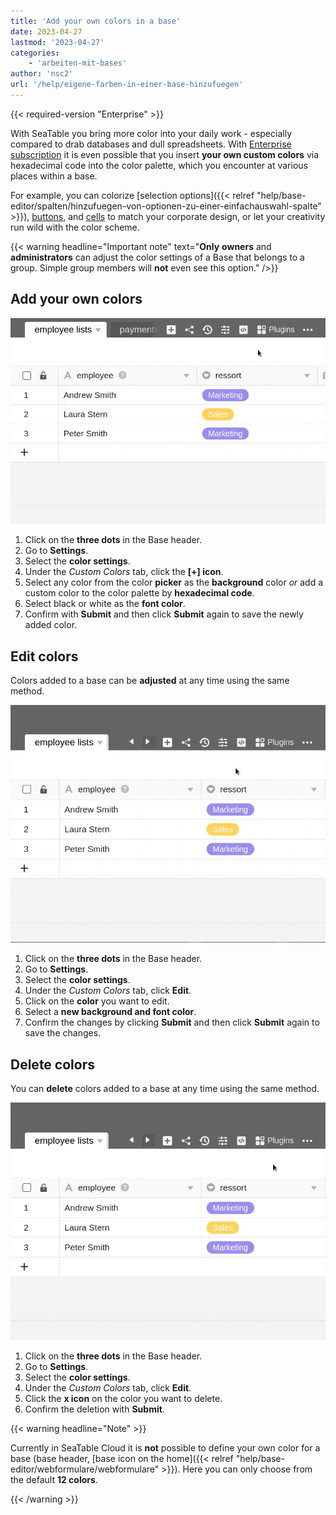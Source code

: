 ```yaml
---
title: 'Add your own colors in a base'
date: 2023-04-27
lastmod: '2023-04-27'
categories:
    - 'arbeiten-mit-bases'
author: 'nsc2'
url: '/help/eigene-farben-in-einer-base-hinzufuegen'
---
```


{{< required-version "Enterprise" >}}

With SeaTable you bring more color into your daily work - especially compared to drab databases and dull spreadsheets. With [Enterprise subscription](https://seatable.io/en/preise/) it is even possible that you insert **your own custom colors** via hexadecimal code into the color palette, which you encounter at various places within a base.

For example, you can colorize [selection options]({{< relref "help/base-editor/spalten/hinzufuegen-von-optionen-zu-einer-einfachauswahl-spalte" >}}), [buttons](https://seatable.io/en/docs/andere-spalten/die-schaltflaeche/), and [cells](https://seatable.io/en/docs/ansichtsoptionen/einfaerben-von-zellen/) to match your corporate design, or let your creativity run wild with the color scheme.

{{< warning  headline="Important note"  text="**Only** **owners** and **administrators** can adjust the color settings of a Base that belongs to a group. Simple group members will **not** even see this option." />}}

## Add your own colors

![Adding your own color to your base](images/add-a-individual-colour-to-your-base.gif)

1. Click on the **three dots** in the Base header.
2. Go to **Settings**.
3. Select the **color settings**.
4. Under the _Custom Colors_ tab, click the **\[+\] icon**.
5. Select any color from the color **picker** as the **background** color _or_ add a custom color to the color palette by **hexadecimal code**.
6. Select black or white as the **font color**.
7. Confirm with **Submit** and then click **Submit** again to save the newly added color.

## Edit colors

Colors added to a base can be **adjusted** at any time using the same method.

![Editing a custom color added to your base](images/edit-individual-colours-added-to-your-base.gif)

1. Click on the **three dots** in the Base header.
2. Go to **Settings**.
3. Select the **color settings**.
4. Under the _Custom Colors_ tab, click **Edit**.
5. Click on the **color** you want to edit.
6. Select a **new background and font color**.
7. Confirm the changes by clicking **Submit** and then click **Submit** again to save the changes.

## Delete colors

You can **delete** colors added to a base at any time using the same method.

![Delete a custom color added to your base](images/delete-individual-colours-added-to-your-base.gif)

1. Click on the **three dots** in the Base header.
2. Go to **Settings**.
3. Select the **color settings**.
4. Under the _Custom Colors_ tab, click **Edit**.
5. Click the **x icon** on the color you want to delete.
6. Confirm the deletion with **Submit**.

{{< warning  headline="Note" >}}

Currently in SeaTable Cloud it is **not** possible to define your own color for a base (base header, [base icon on the home]({{< relref "help/base-editor/webformulare/webformulare" >}}). Here you can only choose from the default **12 colors**.

{{< /warning >}}
